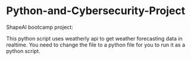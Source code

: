 # Python-and-Cybersecurity-Project
ShapeAI bootcamp project:

This python script uses weatherly api to get weather forecasting data in realtime.
You need to change the file to a python file for you to run it as a python script.
